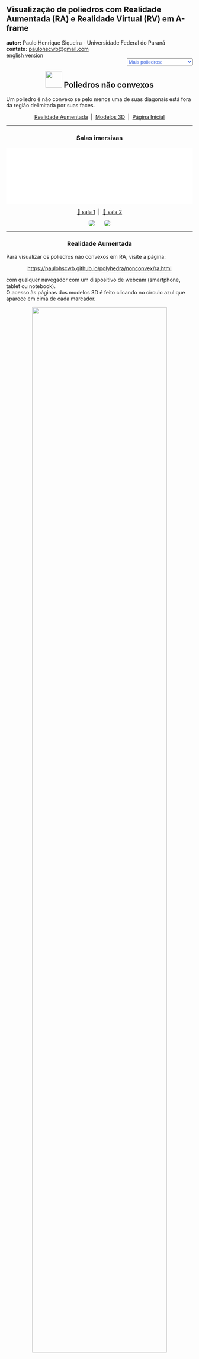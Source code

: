 <link rel="stylesheet" href="../../scripts/style.css">
<link rel="icon" type="image/png" href="../vr/salas/imagens/icone.png?">
<h2>Visualização de poliedros com Realidade Aumentada (RA) e Realidade Virtual (RV) em A-frame</h2>
<b>autor:</b> Paulo Henrique Siqueira - Universidade Federal do Paraná
<br><b>contato:</b> <a href="#"> paulohscwb@gmail.com </a>
<br><a href="https://paulohscwb.github.io/polyhedra/nonconvex/">english version</a>
<form style="margin: 0 auto; float:right; text-align:right; width:100%; margin-bottom:15px;">
	<select id="url" onchange="urlHandler(this.value)" style="color:royalblue;">
		<option disabled selected>Mais poliedros:</option>
		<option value="../../archimedes/pt-br/">Arquimedes</option>
		<option value="../../catalan/pt-br/">Catalan</option>
		<option disabled value="../../nonconvex/pt-br/">Não convexos</option>
		<option value="../../platonic/pt-br/">Platão</option>
		<option value="../../polyhedron/pt-br/">Prismas e antiprismas</option>
		<option value="../../quasiregular/pt-br/">Quase regulares</option>
		<option value="../../selfintersect/pt-br/">Auto-interseção</option>
		<option value="../../selfintersectsnub/pt-br/">Auto-interseção snub</option>
		<option value="../../selfintersecttruncated/pt-br/">Auto-interseção truncados</option>
		<option value="../../johnson1/pt-br/">Johnson: 1-32</option>
		<option value="../../johnson2/pt-br/">Johnson: 33-62</option>
		<option value="../../johnson3/pt-br/">Johnson: 63-92</option>
		<option value="../../infinity/pt-br/">Estrelação ao infinito</option>
	</select>
</form>
<script>
function urlHandler(value) {                               
    window.location.assign(`${value}`);
}
</script>

<p id="p4"></p>
  <h2 align="center"><img src="../vr/salas/imagens/icone.png" style="margin-bottom:-10px" width="45"> Poliedros não convexos</h2>
  Um poliedro é não convexo se pelo menos uma de suas diagonais está fora da região delimitada por suas faces.
  <p align="center"><a href="#ra">Realidade Aumentada</a><span>&nbsp;&nbsp;|&nbsp;&nbsp;</span><a href="#m3d">Modelos 3D</a><span>&nbsp;&nbsp;|&nbsp;&nbsp;</span><a href="../../pt-br/">Página Inicial</a></p>
<hr>
<h3 align="center">Salas imersivas</h3>
  <div class="embed-container"><iframe width="100%" src="../sala1.htm" title="Sala Imersiva dos poliedros não convexos" frameborder="0" loading="lazy"></iframe></div>
  <p align="center"><a href="../sala1.htm" target="_blank">&#x1f517; sala 1</a><span>&nbsp;&nbsp;|&nbsp;&nbsp;</span><a href="../sala2.htm" target="_blank">&#x1f517; sala 2</a></p>
  <p align="center"><img src="../vr/salas/videos/nonconvex1.gif" style="max-width: 47%; border-radius:5px; margin-right:5%" loading="lazy"/><img src="../vr/salas/videos/nonconvex2.gif" style="max-width: 47%; border-radius:5px" loading="lazy"/></p>
<hr>
  <h3 id="ra" align="center">Realidade Aumentada</h3>
  Para visualizar os poliedros não convexos em RA, visite a página:
<p align="center"><a href="../ra.html" target="_blank">https://paulohscwb.github.io/polyhedra/nonconvex/ra.html</a></p> 
com qualquer navegador com um dispositivo de webcam (smartphone, tablet ou notebook).
<br>O acesso às páginas dos modelos 3D é feito clicando no círculo azul que aparece em cima de cada marcador.
<p align="center"><img style="border-radius:7px;" src="../ar/example3.jpg" width="85%"></p>
<p align="center"><img src="../ar/nonconvex.gif" style="max-width: 92%; border-radius:5px;" loading="lazy"/></p>
<hr>
<h3 id="m3d" align="center">Modelos 3D</h3>
<iframe width="560" height="315" style="max-width:100%" src="https://www.youtube.com/embed/playlist?list=PLy0I_lGW8HxWJpy766Me-L4lhuQGfqR9Y" title="YouTube video player" frameborder="0" allow="accelerometer; autoplay; clipboard-write; encrypted-media; gyroscope; picture-in-picture; web-share" allowfullscreen></iframe>
<h4>1. Sólido de Escher</h4>
 <a href="../vr/escher.htm" target="_blank" title="modelo 3D" class="fotoA"><img src="../ar/181A.png" class="foto"></a><img src="../ar/181.png" class="qr">
 <br>O sólido de Escher está ilustrado no pedestal direito na xilogravura "Waterfall" de M. C. Escher. É obtido aumentando um dodecaedro rômbico até que as arestas incidentes se tornem paralelas, correspondendo ao aumento da altura de um dodecaedro rômbico. É a primeira estrela de dodecaedro rômbico e é um poliedro de preenchimento de espaço. Sua superfície convexo é um cuboctaedro. Suas faces de triângulos isósceles têm ângulos de vértices com medidades de 70,53° (uma vez) e 54,73° (duas vezes).
<br><br><b>Faces:</b> 48 triângulos isósceles | <b>Arestas:</b> 72 | <b>Vértices:</b> 26 | <b>Ângulos diédricos:</b> 117.04° e 90°. <a href="https://mathworld.wolfram.com/EschersSolid.html" target="_blank">Mais sobre...</a><br><a href="../ra.html" class="raAR" title="Realidade aumentada" target="_blank"></a>
<hr>
<h4>2. Dual do sólido de Escher</h4>
 <a href="../vr/escher_dual.htm" target="_blank" title="modelo 3D" class="fotoA"><img src="../ar/114A.png" class="foto"></a><img src="../ar/114.png" class="qr">
 <br>O dual do sólido de Escher foi modelado pelo autor desta página (Paulo Henrique Siqueira) utilizando as coordenadas dos vértices e as respectivas arestas do sólido de Escher. Trata-se de um cubo truncado, determinando faces hexagonais, octogonais e retangulares.
<br><br><b>Faces:</b> 8 hexágonos regulares, 6 octógonos e 12 retângulos | <b>Arestas:</b> 72 | <b>Vértices:</b> 48 | <b>Ângulos diédricos:</b> 144.74°, 125.26° e 135°. <a href="https://mathworld.wolfram.com/EschersSolid.html" target="_blank">Mais sobre...</a><br><a href="../ra.html" class="raAR" title="Realidade aumentada" target="_blank"></a>
 <hr>
 <h4>3. Octaedro estrelado</h4>
 <a href="../vr/stella_octangula.htm" target="_blank" title="modelo 3D" class="fotoA"><img src="../ar/182A.png" class="foto"></a><img src="../ar/182.png" class="qr">
 <br>O octaedro estrelado é um poliedro composto por um tetraedro e seu dual (um segundo tetraedro girado 180 graus em relação ao primeiro). O octaedro estrelado também é (incorretamente) chamado de tetraedro estrelado e é a única estrela do octaedro. Uma versão "aramada" do octaedro estrelado às vezes é conhecida como merkaba e contém propriedades místicas.
<br><br><b>Faces:</b> 8 triângulos equiláteros | <b>Arestas:</b> 12 | <b>Vértices:</b> 8 | <b>Ângulo diédrico:</b> 70.53°. <a href="https://mathworld.wolfram.com/StellaOctangula.html" target="_blank">Mais sobre...</a><br><a href="../ra.html" class="raAR" title="Realidade aumentada" target="_blank"></a>
 <hr>
 <h4>4. Hexecontaedro rômbico</h4>
 <a href="../vr/rhombic_hexecontahedron.htm" target="_blank" title="modelo 3D" class="fotoA"><img src="../ar/183A.png" class="foto"></a><img src="../ar/183.png" class="qr">
 <br>O hexecontaedro rômbico é um poliedro de 60 faces que pode ser obtido estrelando o triacontaedro rômbico, colocando um plano ao longo de cada aresta que é perpendicular ao plano de simetria em que a aresta se encontra, e tomando o sólido limitado por esses planos resulta em um hexecontaedro. Portanto, trata-se de uma estrela rômbica de triacontaedro. Os losangos de suas faces possuem ângulos dos vértices com medidas iguais a 63,43° e 116,57°.
<br><br><b>Faces:</b> 60 losangos | <b>Arestas:</b> 120 | <b>Vértices:</b> 62 | <b>Ângulos diédricos:</b> 72° e 216°. <a href="https://mathworld.wolfram.com/RhombicHexecontahedron.html" target="_blank">Mais sobre...</a><br><a href="../ra.html" class="raAR" title="Realidade aumentada" target="_blank"></a>
 <hr>
 <h4>5. Dodecaedro côncavo</h4>
 <a href="../vr/concave_dodecahedron.htm" target="_blank" title="modelo 3D" class="fotoA"><img src="../ar/184A.png" class="foto"></a><img src="../ar/184.png" class="qr">
 <br>O endododecaedro, também chamado de dodecaedro piroédrico côncavo, é o sólido côncavo correspondente ao vazio interior formado quando cada face de um dodecaedro regular é dobrada ao longo de uma diagonal e as faces resultantes são desdobradas para formar um cubo. O endododecaedro com medida unitária de aresta corresponde à remoção de seis cunhas oblíquas de base quadrada de comprimento de aresta &phi; (onde &phi; é a proporção áurea), altura 1/2 e comprimento de crista 1/2 de um cubo de comprimento de aresta &phi;.
<br><br><b>Faces:</b> 12 pentágonos simétricos côncavos | <b>Arestas:</b> 30 | <b>Vértices:</b> 20 | <b>Ângulos diédricos:</b> 63.43° e 243.43°. <a href="https://mathworld.wolfram.com/Endododecahedron.html" target="_blank">Mais sobre...</a><br><a href="../ra.html" class="raAR" title="Realidade aumentada" target="_blank"></a>
 <hr>
 <h4>6. Icosaedro ortogonal de Jessen</h4>
 <a href="../vr/jessens_orthogonal_icosahedron.htm" target="_blank" title="modelo 3D" class="fotoA"><img src="../ar/185A.png" class="foto"></a><img src="../ar/185.png" class="qr">
 <br>O icosaedro ortogonal de Jessen é um poliedro construído substituindo seis pares de triângulos adjacentes em um icosaedro (cujas arestas formam um quadrilátero oblíquo) por pares de triângulos isósceles compartilhando uma base comum. O poliedro pode ser construído dividindo os lados do octaedro na proporção áurea (como usado na construção do icosaedro ao longo das arestas do octaedro), mas invertendo os segmentos longo e curto. O esqueleto do icosaedro ortogonal de Jessen é o gráfico icosaédrico. Este poliedro têm 8 triângulos equiláteros e 12 triângulos isósceles (com ângulos de 109,47 e 35,26°).
<br><br><b>Faces:</b> 20 triângulos | <b>Arestas:</b> 30 | <b>Vértices:</b> 12 | <b>Ângulos diédricos:</b> 90° e 270°. <a href="https://mathworld.wolfram.com/JessensOrthogonalIcosahedron.html" target="_blank">Mais sobre...</a><br><a href="../ra.html" class="raAR" title="Realidade aumentada" target="_blank"></a>
 <hr>
 <h4>7. Pequeno dodecaedro estrelado</h4>
 <a href="../vr/small_stellated_dodecahedron.htm" target="_blank" title="modelo 3D" class="fotoA"><img src="../ar/186A.png" class="foto"></a><img src="../ar/186.png" class="qr">
 <br><span class="titulo">U<sub>34</sub></span> O pequeno dodecaedro estrelado é o sólido de Kepler-Poinsot cujo poliedro dual é o grande dodecaedro. O pequeno dodecaedro estrelado apareceu em 1430 como um mosaico de Paolo Uccello no piso da Catedral de San Marco, Veneza. Foi redescoberto por Kepler (que usou o termo "urchin") em sua obra Harmonice Mundi em 1619, e novamente por Poinsot em 1809. As 12 faces em forma de pentagramas podem ser construídas a partir de um icosaedro encontrando os 12 conjuntos de cinco vértices que são coplanares e conectando cada conjunto para formar um pentagrama.
<br><br><b>Faces:</b> 12 pentagramas regulares | <b>Arestas:</b> 30 | <b>Vértices:</b> 12 | <b>Ângulo diédrico:</b> 116.57°. <a href="https://mathworld.wolfram.com/SmallStellatedDodecahedron.html" target="_blank">Mais sobre...</a><br><a href="../ra.html" class="raAR" title="Realidade aumentada" target="_blank"></a>
 <hr>
 <h4>8. Grande dodecaedro estrelado</h4>
 <a href="../vr/great_stellated_dodecahedron.htm" target="_blank" title="modelo 3D" class="fotoA"><img src="../ar/187A.png" class="foto"></a><img src="../ar/187.png" class="qr">
 <br><span class="titulo">U<sub>52</sub></span> O grande dodecaedro estrelado é um dos sólidos de Kepler-Poinsot, e seu dual é o grande icosaedro. O grande dodecaedro estrelado foi publicado por Wenzel Jamnitzer em 1568. Foi redescoberto por Kepler, e novamente por Poinsot em 1809. O grande dodecaedro estrelado pode ser construído a partir de um dodecaedro, selecionando os 144 conjuntos de cinco vértices coplanares, descartando conjuntos cujas arestas correspondem às arestas do dodecaedro original: o resultado é 12 pentagramas.
<br><br><b>Faces:</b> 12 pentagramas regulares | <b>Arestas:</b> 30 | <b>Vértices:</b> 20 | <b>Ângulo diédrico:</b> 63.43°. <a href="https://mathworld.wolfram.com/GreatStellatedDodecahedron.html" target="_blank">Mais sobre...</a><br><a href="../ra.html" class="raAR" title="Realidade aumentada" target="_blank"></a>
 <hr>
 <h4>9. Grande dodecaedro</h4>
 <a href="../vr/great_dodecahedron.htm" target="_blank" title="modelo 3D" class="fotoA"><img src="../ar/188A.png" class="foto"></a><img src="../ar/188.png" class="qr">
 <br><span class="titulo">U<sub>35</sub></span> O grande dodecaedro é o sólido de Kepler-Poinsot cujo dual é o pequeno dodecaedro estrelado. É côncavo e consiste em 12 faces pentagonais que se cruzam. As 12 faces pentagonais podem ser construídas a partir de um icosaedro encontrando os 12 conjuntos de cinco vértices que são coplanares e conectando cada conjunto para formar um pentágono. O esqueleto do grande dodecaedro é isomórfico ao gráfico icosaédrico.
<br><br><b>Faces:</b> 12 pentágonos regulares | <b>Arestas:</b> 30 | <b>Vértices:</b> 12 | <b>Ângulo diédrico:</b> 63.43°. <a href="https://mathworld.wolfram.com/GreatDodecahedron.html" target="_blank">Mais sobre...</a><br><a href="../ra.html" class="raAR" title="Realidade aumentada" target="_blank"></a>
 <hr>
 <h4>10. Grande icosaedro</h4>
 <a href="../vr/great_icosahedron.htm" target="_blank" title="modelo 3D" class="fotoA"><img src="../ar/189A.png" class="foto"></a><img src="../ar/189.png" class="qr">
 <br><span class="titulo">U<sub>53</sub></span> O grande icosaedro é um dos sólidos de Kepler-Poinsot cujo dual é o grande dodecaedro estrelado. O grande icosaedro pode ser construído a partir de um icosaedro com comprimentos de aresta unitários, tomando os 20 conjuntos de vértices que são mutuamente espaçados por uma distância &phi; (proporção áurea). O sólido, portanto, consiste em 20 triângulos equiláteros e a simetria de seu arranjo é tal que o sólido resultante contém 12 pentagramas.
<br><br><b>Faces:</b> 20 triângulos equiláteros | <b>Arestas:</b> 30 | <b>Vértices:</b> 12 | <b>Ângulo diédrico:</b> 41.81°. <a href="https://mathworld.wolfram.com/GreatIcosahedron.html" target="_blank">Mais sobre...</a><br><a href="../ra.html" class="raAR" title="Realidade aumentada" target="_blank"></a>
<p class="topop"><a href="#p4" class="topo">voltar ao topo</a></p>
<hr>
<h4>11. Pequeno dodecahemicosaedro</h4>
 <a href="../vr/small_dodecahemicosahedron.htm" target="_blank" title="modelo 3D" class="fotoA"><img src="../ar/190A.png" class="foto"></a><img src="../ar/190.png" class="qr">
 <br><span class="titulo">U<sub>62</sub></span> O poliedro uniforme cujo poliedro dual é o pequeno dodecahemicosacron. É uma versão facetada do icosidodecaedro. É um hemipoliedro com dez faces hexagonais passando pelo centro do modelo.
<br><br><b>Faces:</b> 12 pentagramas regulares e 10 hexágonos regulares | <b>Arestas:</b> 60 | <b>Vértices:</b> 30 | <b>Ângulo diédrico:</b> 79.19°. <a href="https://mathworld.wolfram.com/SmallDodecahemicosahedron.html" target="_blank">Mais sobre...</a><br><a href="../ra.html" class="raAR" title="Realidade aumentada" target="_blank"></a>
 <hr>
<h4>12. Grande dodecahemidodecaedro</h4>
 <a href="../vr/great_dodecahemidodecahedron.htm" target="_blank" title="modelo 3D" class="fotoA"><img src="../ar/191A.png" class="foto"></a><img src="../ar/191.png" class="qr">
 <br><span class="titulo">U<sub>70</sub></span> O grande dodecahemidodecaedro é um poliedro não convexo uniforme cuja figura de vértice é um quadrilátero cruzado e seu dual é o grande dodecahemidodecacron. Seu raio circunscrito para o comprimento da aresta igual a 1 é &phi;<sup>-1</sup>, onde &phi; é a proporção áurea. 
<br><br><b>Faces:</b> 12 pentagramas regulares e 6 decagramas regulares | <b>Arestas:</b> 60 | <b>Vértices:</b> 30 | <b>Ângulo diédrico:</b> 63.43°. <a href="https://mathworld.wolfram.com/GreatDodecahemidodecahedron.html" target="_blank">Mais sobre...</a><br><a href="../ra.html" class="raAR" title="Realidade aumentada" target="_blank"></a>
 <hr>
<h4>13. Grande dodecahemicosaedro</h4>
 <a href="../vr/great_dodecahemicosahedron.htm" target="_blank" title="modelo 3D" class="fotoA"><img src="../ar/192A.png" class="foto"></a><img src="../ar/192.png" class="qr">
 <br><span class="titulo">U<sub>65</sub></span> O grande dodecahemicosaedro (ou pequeno dodecahemicoaedro) é um poliedro uniforme não convexo cuja figura de vértice é um quadrilátero cruzado. É um dodecadodecaedro facetado e o seu raio circunscrito para o comprimento unitário da aresta mede 2.
<br><br><b>Faces:</b> 12 pentágonos regulares e 10 hexágonos regulares | <b>Arestas:</b> 60 | <b>Vértices:</b> 30 | <b>Ângulo diédrico:</b> 37.38°. <a href="https://mathworld.wolfram.com/GreatDodecahemicosahedron.html" target="_blank">Mais sobre...</a><br><a href="../ra.html" class="raAR" title="Realidade aumentada" target="_blank"></a>
 <hr>
<h4>14. Pequeno dodecahemidodecaedro</h4>
 <a href="../vr/small_dodecahemidodecahedron.htm" target="_blank" title="modelo 3D" class="fotoA"><img src="../ar/193A.png" class="foto"></a><img src="../ar/193.png" class="qr">
 <br><span class="titulo">U<sub>51</sub></span> O pequeno dodecahemidodecaedro é um poliedro uniforme não convexo cujo poliedro dual é o pequeno dodecahemidodecacron. Seu raio circunscrito para o comprimento unitário de aresta é R=&phi;, onde &phi; é a proporção áurea.
<br><br><b>Faces:</b> 12 pentágonos regulares e 10 decágonos regulares | <b>Arestas:</b> 60 | <b>Vértices:</b> 30 | <b>Ângulo diédrico:</b> 63.43°. <a href="https://mathworld.wolfram.com/SmallDodecahemidodecahedron.html" target="_blank">Mais sobre...</a><br><a href="../ra.html" class="raAR" title="Realidade aumentada" target="_blank"></a>
 <hr>
<h4>15. Grande icosihemidodecaedro</h4>
 <a href="../vr/great_icosihemidodecahedron.htm" target="_blank" title="modelo 3D" class="fotoA"><img src="../ar/194A.png" class="foto"></a><img src="../ar/194.png" class="qr">
 <br><span class="titulo">U<sub>71</sub></span> O grande icosihemidodecaedro é um poliedro uniforme não convexo cujo dual é o grande icosihemidodecacron. Seu raio circunscrito para o comprimento unitário de aresta é R=&phi;<sup>-1</sup>, onde &phi; é a proporção áurea.
<br><br><b>Faces:</b> 20 triângulos equiláteros e 6 decagramas | <b>Arestas:</b> 60 | <b>Vértices:</b> 30 | <b>Ângulo diédrico:</b> 37.38°. <a href="https://mathworld.wolfram.com/GreatIcosihemidodecahedron.html" target="_blank">Mais sobre...</a><br><a href="../ra.html" class="raAR" title="Realidade aumentada" target="_blank"></a>
 <hr>
<h4>16. Pequeno icosihemidodecaedro</h4>
 <a href="../vr/small_icosihemidodecahedron.htm" target="_blank" title="modelo 3D" class="fotoA"><img src="../ar/195A.png" class="foto"></a><img src="../ar/195.png" class="qr">
 <br><span class="titulo">U<sub>49</sub></span> O pequeno icosihemidodecaedro é um poliedro uniforme não convexo cujo poliedro dual é o pequeno icosihemidodecacron. É uma versão facetada do icosidodecaedro.
<br><br><b>Faces:</b> 20 triângulos equiláteros e 6 decágonos | <b>Arestas:</b> 60 | <b>Vértices:</b> 30 | <b>Ângulo diédrico:</b> 79.19°. <a href="https://mathworld.wolfram.com/SmallIcosihemidodecahedron.html" target="_blank">Mais sobre...</a><br><a href="../ra.html" class="raAR" title="Realidade aumentada" target="_blank"></a>
 <hr>
<h4>17. Octahemioctaedro</h4>
 <a href="../vr/octahemioctahedron.htm" target="_blank" title="modelo 3D" class="fotoA"><img src="../ar/196A.png" class="foto"></a><img src="../ar/196.png" class="qr">
 <br><span class="titulo">U<sub>3</sub></span> O octahemioctaedro é um poliedro uniforme não convexo cujo poliedro dual é o octahemioctacron. É um cuboctaedro facetado. Seu raio circunscrito para o comprimento unitário de aresta é R=1.
<br><br><b>Faces:</b> 8 triângulos equiláteros e 4 hexágonos | <b>Arestas:</b> 24 | <b>Vértices:</b> 12 | <b>Ângulo diédrico:</b> 70.53°. <a href="https://mathworld.wolfram.com/Octahemioctahedron.html" target="_blank">Mais sobre...</a><br><a href="../ra.html" class="raAR" title="Realidade aumentada" target="_blank"></a>
 <hr>
<h4>18. Tetrahemihexaedro</h4>
 <a href="../vr/tetrahemihexahedron.htm" target="_blank" title="modelo 3D" class="fotoA"><img src="../ar/197A.png" class="foto"></a><img src="../ar/197.png" class="qr">
 <br><span class="titulo">U<sub>4</sub></span> O tetrahemihexaedro é um poliedro uniforme não convexo cujo poliedro dual é o tetrahemihexacron. É uma forma facetada do octaedro. É o único poliedro uniforme não prismático com um número ímpar de faces.
<br><br><b>Faces:</b> 4 triângulos equiláteros e 3 quadrados | <b>Arestas:</b> 12 | <b>Vértices:</b> 6 | <b>Ângulo diédrico:</b> 54.74°. <a href="https://mathworld.wolfram.com/Tetrahemihexahedron.html" target="_blank">Mais sobre...</a><br><a href="../ra.html" class="raAR" title="Realidade aumentada" target="_blank"></a>
 <hr>
<h4>19. Cubohemioctaedro</h4>
 <a href="../vr/cubohemioctahedron.htm" target="_blank" title="modelo 3D" class="fotoA"><img src="../ar/198A.png" class="foto"></a><img src="../ar/198.png" class="qr">
 <br><span class="titulo">U<sub>15</sub></span> O cubohemioctaedro é um poliedro uniforme não convexo cujo dual é o hexahemioctacron. É uma versão facetada do cuboctaedro. Seu raio circunscrito para o comprimento unitário de aresta é R=1.
<br><br><br><b>Faces:</b> 6 quadrados e 4 hexágonos regulares | <b>Arestas:</b> 24 | <b>Vértices:</b> 12 | <b>Ângulo diédrico:</b> 54.74°. <a href="https://mathworld.wolfram.com/Cubohemioctahedron.html" target="_blank">Mais sobre...</a><br><a href="../ra.html" class="raAR" title="Realidade aumentada" target="_blank"></a>
<hr>
<h4>20. Deltaedro de Möbius de 24 faces</h4>
 <a href="../vr/mobius24.htm" target="_blank" title="modelo 3D" class="fotoA"><img src="../ar/119A.png" class="foto"></a><img src="../ar/119.png" class="qr">
 <br>Um deltaedro é um poliedro com faces que são todos triângulos equiláteros. Existem cinco deltaedros acópticos para os quais cada aresta está em um plano de simetria. Triângulos de Möbius são aqueles que ocorrem na superfície de uma esfera dividida em seus planos de simetria. Os deltaedros de Möbius são simplesmente isômeros das versões do triângulo de Möbius do tetraedro (24 faces), cubo e dodecaedro.
<br><br><b>Faces:</b> 24 triângulos equiláteros | <b>Arestas:</b> 36 | <b>Vértices:</b> 14 | <b>Ângulos diédricos:</b> 334.15°, 193.09° e 131.81°. <a href="https://www.interocitors.com/polyhedra/Deltahedra/Mobius/index.html" target="_blank">Mais sobre...</a><br><a href="../ra.html" class="raAR" title="Realidade aumentada" target="_blank"></a>
 <p class="topop"><a href="#p4" class="topo">voltar ao topo</a></p>
<hr>
<h4>21. Dual do Deltaedro de Möbius</h4>
 <a href="../vr/mobius24_dual.htm" target="_blank" title="modelo 3D" class="fotoA"><img src="../ar/113A.png" class="foto"></a><img src="../ar/113.png" class="qr">
 <br>Trata-se de um tetraedro truncado, determinando faces hexagonais e retangulares. O dual do deltaedro de Möbius de 24 faces foi modelado pelo autor desta página (Paulo Henrique Siqueira) utilizando as coordenadas dos vértices e as respectivas arestas do deltaedro de Möbius. 
<br><br><b>Faces:</b> 8 hexágonos e 6 retângulos | <b>Arestas:</b> 36 | <b>Vértices:</b> 24 | <b>Ângulos diédricos:</b> 125.25° e 109.47°. <a href="https://www.interocitors.com/polyhedra/Deltahedra/Mobius/index.html" target="_blank">Mais sobre...</a><br><a href="../ra.html" class="raAR" title="Realidade aumentada" target="_blank"></a>
<hr>
<h4>22. Hexaedro Octakis de Möbius</h4>
 <a href="../vr/mobius48a.htm" target="_blank" title="modelo 3D" class="fotoA"><img src="../ar/118A.png" class="foto"></a><img src="../ar/118.png" class="qr">
 <br>O Hexaedro Octakis é um deltaedro de Möbius com 48 faces derivado do cubo e do triacontaedro rômbico medial. É um dos cinco deltaedros que possuem cada aresta em um plano de simetria.
<br><br><b>Faces:</b> 48 triângulos equiláteros | <b>Arestas:</b> 72 | <b>Vértices:</b> 26 | <b>Ângulos diédricos:</b> 319.8°, 203.74° e 105.16°. <a href="https://www.interocitors.com/polyhedra/Deltahedra/Mobius/index.html" target="_blank">Mais sobre...</a><br><a href="../ra.html" class="raAR" title="Realidade aumentada" target="_blank"></a>
<hr>
<h4>23. Dual do Hexaedro Octakis de Möbius</h4>
 <a href="../vr/mobius48a_dual.htm" target="_blank" title="modelo 3D" class="fotoA"><img src="../ar/112A.png" class="foto"></a><img src="../ar/112.png" class="qr">
 <br>Trata-se de um octaedro truncado, determinando faces hexagonais, octogonais e retangulares. O dual do hexaedro octakis de Möbius foi modelado pelo autor desta página (Paulo Henrique Siqueira) utilizando as coordenadas dos vértices e as respectivas arestas do hexaedro octakis de Möbius.
<br><br><b>Faces:</b> 6 octógonos, 8 hexágonos e 12 retângulos | <b>Arestas:</b> 72 | <b>Vértices:</b> 48 | <b>Ângulos diédricos:</b> 144.74°, 125.19° e 135°. <a href="https://www.interocitors.com/polyhedra/Deltahedra/Mobius/index.html" target="_blank">Mais sobre...</a><br><a href="../ra.html" class="raAR" title="Realidade aumentada" target="_blank"></a>
 <hr>
<h4>24. Octaedro Hexakis de Möbius</h4>
 <a href="../vr/mobius48b.htm" target="_blank" title="modelo 3D" class="fotoA"><img src="../ar/117A.png" class="foto"></a><img src="../ar/117.png" class="qr">
 <br>O Octaedro Hexakis é um deltaedro de Möbius com 48 faces derivado do cubo e do triacontaedro rômbico medial. É um dos cinco deltaedros que possuem cada aresta em um plano de simetria.
<br><br><b>Faces:</b> 48 triângulos equiláteros | <b>Arestas:</b> 72 | <b>Vértices:</b> 26 | <b>Ângulos diédricos:</b> 352.13°, 123.82° e 93.74°. <a href="https://www.interocitors.com/polyhedra/Deltahedra/Mobius/index.html" target="_blank">Mais sobre...</a><br><a href="../ra.html" class="raAR" title="Realidade aumentada" target="_blank"></a>
<hr>
<h4>25. Icosaedro Hexakis de Möbius</h4>
 <a href="../vr/mobius120a.htm" target="_blank" title="modelo 3D" class="fotoA"><img src="../ar/116A.png" class="foto"></a><img src="../ar/116.png" class="qr">
 <br>O Icosaedro Hexakis é um deltaedro de Möbius com 120 faces derivado do icosaedro e do grande triacontaedro rômbico. É um dos cinco deltaedros que têm cada aresta em um plano de simetria.
<br><br><b>Faces:</b> 120 triângulos equiláteros | <b>Arestas:</b> 180 | <b>Vértices:</b> 62 | <b>Ângulos diédricos:</b> 282.71°, 206.75° e 85.47°. <a href="https://www.interocitors.com/polyhedra/Deltahedra/Mobius/index.html" target="_blank">Mais sobre...</a><br><a href="../ra.html" class="raAR" title="Realidade aumentada" target="_blank"></a>
<hr>
<h4>26. Dodecaedro 10-akis de Möbius</h4>
 <a href="../vr/mobius120b.htm" target="_blank" title="modelo 3D" class="fotoA"><img src="../ar/115A.png" class="foto"></a><img src="../ar/115.png" class="qr">
 <br>O Dodecaedro 10-akis é um deltaedro de Möbius com 120 faces derivado do dodecaedro e do grande triacontaedro rômbico. É um dos cinco deltaedros que têm cada aresta em um plano de simetria.
<br><br><b>Faces:</b> 120 triângulos equiláteros | <b>Arestas:</b> 180 | <b>Vértices:</b> 62 | <b>Ângulos diédricos:</b> 332.16°, 132.64° e 82.51°. <a href="https://www.interocitors.com/polyhedra/Deltahedra/Mobius/index.html" target="_blank">Mais sobre...</a><br><a href="../ra.html" class="raAR" title="Realidade aumentada" target="_blank"></a>
<p class="topop"><a href="#p4" class="topo">voltar ao topo</a></p>
<hr>
 
<br><a rel="license" href="http://creativecommons.org/licenses/by-nc-nd/4.0/"><img alt="Licença Creative Commons" style="border-width:0" src="https://i.creativecommons.org/l/by-nc-nd/4.0/88x31.png" loading="lazy"/></a><br /><span xmlns:dct="http://purl.org/dc/terms/" property="dct:title">Nonconvex polyhedra - Visualization of polyhedra with Augmented Reality and Virtual Reality</span> de <a xmlns:cc="http://creativecommons.org/ns#" href="https://paulohscwb.github.io/polyhedra/nonconvex/" property="cc:attributionName" rel="cc:attributionURL">Paulo Henrique Siqueira</a> está licenciado com uma Licença <a rel="license" href="http://creativecommons.org/licenses/by-nc-nd/4.0/">Creative Commons Atribuição-NãoComercial-SemDerivações 4.0 Internacional</a>.

<h4>Como citar este trabalho:</h4> 
<p>Siqueira, P.H., "Nonconvex polyhedra - Visualization of polyhedra with Augmented Reality and Virtual Reality". Disponível em: <https://paulohscwb.github.io/polyhedra/nonconvex/>, Outubro de 2022.</p>
<a target="_blank" href="https://doi.org/10.5281/zenodo.8272770"><img src="https://zenodo.org/badge/DOI/10.5281/zenodo.8272770.svg" alt="DOI"></a>
<br><br><b>Referências:</b>
<br>Weisstein, Eric W. "Archimedean Solid" From MathWorld-A Wolfram Web Resource. <a href="http://mathworld.wolfram.com/ArchimedeanSolid.html" target="_blank">http://mathworld.wolfram.com/ArchimedeanSolid.html</a>
<br>Weisstein, Eric W. "Platonic Solid" From MathWorld-A Wolfram Web Resource. <a href="http://mathworld.wolfram.com/PlatonicSolid.html" target="_blank">http://mathworld.wolfram.com/PlatonicSolid.html</a>
<br>Weisstein, Eric W. "Archimedean Dual" From MathWorld-A Wolfram Web Resource. <a href="https://mathworld.wolfram.com/ArchimedeanDual.html" target="_blank">https://mathworld.wolfram.com/ArchimedeanDual.html</a>
<br>Weisstein, Eric W. "Uniform Polyhedron." From MathWorld--A Wolfram Web Resource. <a href="https://mathworld.wolfram.com/UniformPolyhedron.html" target="_blank">https://mathworld.wolfram.com/UniformPolyhedron.html</a>
<br>Wikipedia <a href="https://en.wikipedia.org/wiki/Archimedean_solid" target="_blank">https://en.wikipedia.org/wiki/Archimedean_solid</a>
<br>Wikipedia <a href="https://en.wikipedia.org/wiki/en.wikipedia.org/wiki/Platonic_solid" target="_blank">https://en.wikipedia.org/wiki/Platonic_solid</a>
<br>McCooey, David I. "Visual Polyhedra". <a href="http://dmccooey.com/polyhedra/" target="_blank">http://dmccooey.com/polyhedra/</a>
